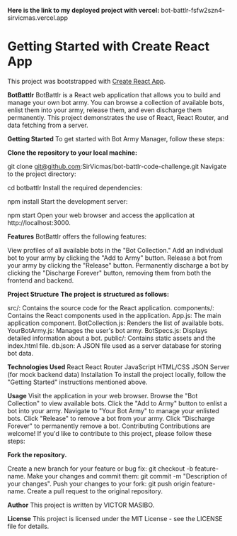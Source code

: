 **Here is the link to my deployed project with vercel:**
bot-battlr-fsfw2szn4-sirvicmas.vercel.app

# Getting Started with Create React App

This project was bootstrapped with [Create React App](https://github.com/facebook/create-react-app).

**BotBattlr**
BotBattlr is a React web application that allows you to build and manage your own bot army. You can browse a collection of available bots, enlist them into your army, release them, and even discharge them permanently. This project demonstrates the use of React, React Router, and data fetching from a server.

**Getting Started**
To get started with Bot Army Manager, follow these steps:

**Clone the repository to your local machine:**



git clone git@github.com:SirVicmas/bot-battlr-code-challenge.git
Navigate to the project directory:

cd botbattlr
Install the required dependencies:

npm install
Start the development server:

npm start
Open your web browser and access the application at http://localhost:3000.

**Features**
BotBattlr offers the following features:

View profiles of all available bots in the "Bot Collection."
Add an individual bot to your army by clicking the "Add to Army" button.
Release a bot from your army by clicking the "Release" button.
Permanently discharge a bot by clicking the "Discharge Forever" button, removing them from both the frontend and backend.

**Project Structure**
**The project is structured as follows:**

src/: Contains the source code for the React application.
components/: Contains the React components used in the application.
App.js: The main application component.
BotCollection.js: Renders the list of available bots.
YourBotArmy.js: Manages the user's bot army.
BotSpecs.js: Displays detailed information about a bot.
public/: Contains static assets and the index.html file.
db.json: A JSON file used as a server database for storing bot data.

**Technologies Used**
React
React Router
JavaScript
HTML/CSS
JSON Server (for mock backend data)
Installation
To install the project locally, follow the "Getting Started" instructions mentioned above.

**Usage**
Visit the application in your web browser.
Browse the "Bot Collection" to view available bots.
Click the "Add to Army" button to enlist a bot into your army.
Navigate to "Your Bot Army" to manage your enlisted bots.
Click "Release" to remove a bot from your army.
Click "Discharge Forever" to permanently remove a bot.
Contributing
Contributions are welcome! If you'd like to contribute to this project, please follow these steps:

**Fork the repository.**

Create a new branch for your feature or bug fix: git checkout -b feature-name.
Make your changes and commit them: git commit -m "Description of your changes".
Push your changes to your fork: git push origin feature-name.
Create a pull request to the original repository.

**Author**
This project is written by VICTOR MASIBO.

**License**
This project is licensed under the MIT License - see the LICENSE file for details.



